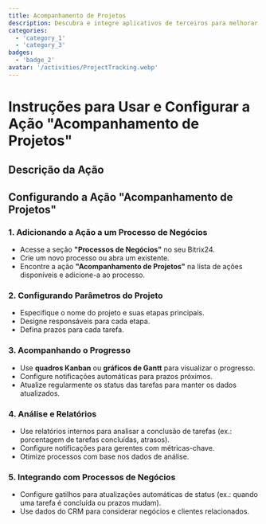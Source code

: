 ```yaml
---
title: Acompanhamento de Projetos
description: Descubra e integre aplicativos de terceiros para melhorar seu negócio.
categories: 
  - 'category_1'
  - 'category_3'
badges: 
  - 'badge_2'
avatar: '/activities/ProjectTracking.webp'
---
```

# Instruções para Usar e Configurar a Ação "Acompanhamento de Projetos"

## Descrição da Ação

## **Configurando a Ação "Acompanhamento de Projetos"**

### 1. Adicionando a Ação a um Processo de Negócios
- Acesse a seção **"Processos de Negócios"** no seu Bitrix24.
- Crie um novo processo ou abra um existente.
- Encontre a ação **"Acompanhamento de Projetos"** na lista de ações disponíveis e adicione-a ao processo.

### 2. Configurando Parâmetros do Projeto
- Especifique o nome do projeto e suas etapas principais.
- Designe responsáveis para cada etapa.
- Defina prazos para cada tarefa.

### 3. Acompanhando o Progresso
- Use **quadros Kanban** ou **gráficos de Gantt** para visualizar o progresso.
- Configure notificações automáticas para prazos próximos.
- Atualize regularmente os status das tarefas para manter os dados atualizados.

### 4. Análise e Relatórios
- Use relatórios internos para analisar a conclusão de tarefas (ex.: porcentagem de tarefas concluídas, atrasos).
- Configure notificações para gerentes com métricas-chave.
- Otimize processos com base nos dados de análise.

### 5. Integrando com Processos de Negócios
- Configure gatilhos para atualizações automáticas de status (ex.: quando uma tarefa é concluída ou prazos mudam).
- Use dados do CRM para considerar negócios e clientes relacionados.